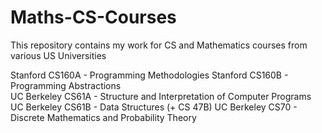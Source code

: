 # Maths-CS-Courses
This repository contains my work for CS and Mathematics courses from various US Universities

Stanford CS160A - Programming Methodologies 
Stanford CS160B - Programming Abstractions  
UC Berkeley CS61A - Structure and Interpretation of Computer Programs 
UC Berkeley CS61B - Data Structures (+ CS 47B) 
UC Berkeley CS70 - Discrete Mathematics and Probability Theory
